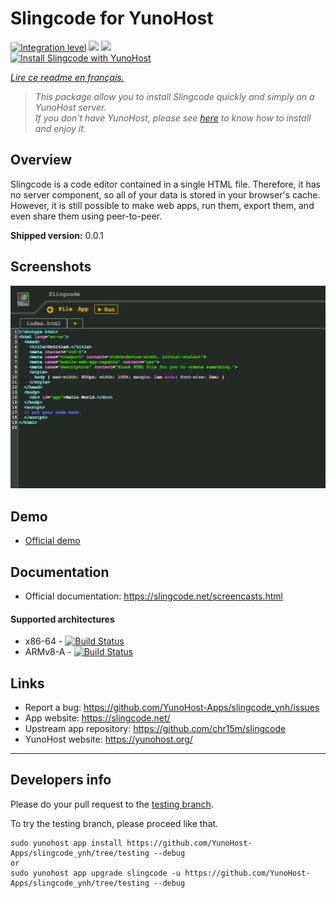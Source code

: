 # Slingcode for YunoHost

[![Integration level](https://dash.yunohost.org/integration/slingcode.svg)](https://dash.yunohost.org/appci/app/slingcode) ![](https://ci-apps.yunohost.org/ci/badges/slingcode.status.svg) ![](https://ci-apps.yunohost.org/ci/badges/slingcode.maintain.svg)  
[![Install Slingcode with YunoHost](https://install-app.yunohost.org/install-with-yunohost.png)](https://install-app.yunohost.org/?app=slingcode)

*[Lire ce readme en français.](./README_fr.md)*

> *This package allow you to install Slingcode quickly and simply on a YunoHost server.  
If you don't have YunoHost, please see [here](https://yunohost.org/#/install) to know how to install and enjoy it.*

## Overview

Slingcode is a code editor contained in a single HTML file. Therefore, it has no server component, so all of your data is stored in your browser's cache. However, it is still possible to make web apps, run them, export them, and even share them using peer-to-peer.

**Shipped version:** 0.0.1

## Screenshots

![](sources/Screenshot.png)

## Demo

* [Official demo](https://slingcode.net/slingcode.html)

## Documentation

 * Official documentation: https://slingcode.net/screencasts.html

#### Supported architectures

* x86-64 - [![Build Status](https://ci-apps.yunohost.org/ci/logs/slingcode%20%28Apps%29.svg)](https://ci-apps.yunohost.org/ci/appsslingcode/)
* ARMv8-A - [![Build Status](https://ci-apps-arm.yunohost.org/ci/logs/slingcode%20%28Apps%29.svg)](https://ci-apps-arm.yunohost.org/ci/apps/slingcode/)

## Links

 * Report a bug: https://github.com/YunoHost-Apps/slingcode_ynh/issues
 * App website: https://slingcode.net/
 * Upstream app repository: https://github.com/chr15m/slingcode
 * YunoHost website: https://yunohost.org/

---

## Developers info

Please do your pull request to the [testing branch](https://github.com/YunoHost-Apps/slingcode_ynh/tree/testing).

To try the testing branch, please proceed like that.
```
sudo yunohost app install https://github.com/YunoHost-Apps/slingcode_ynh/tree/testing --debug
or
sudo yunohost app upgrade slingcode -u https://github.com/YunoHost-Apps/slingcode_ynh/tree/testing --debug
```
